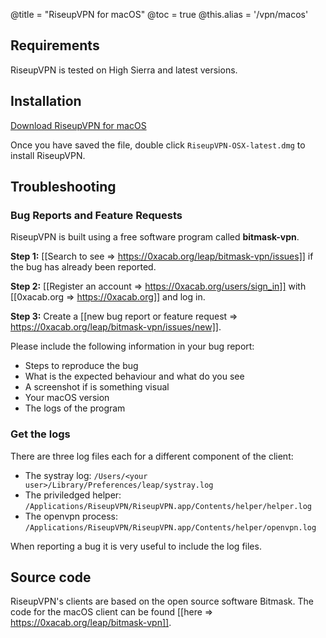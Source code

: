 @title = "RiseupVPN for macOS"
@toc = true
@this.alias = '/vpn/macos'

## Requirements

RiseupVPN is tested on High Sierra and latest versions.

## Installation

<a class="btn btn-default btn-lg" href="https://downloads.leap.se/RiseupVPN/osx/RiseupVPN-OSX-latest.dmg"><i class="fa fa-download"></i> Download RiseupVPN for macOS</a>

Once you have saved the file, double click <code>RiseupVPN-OSX-latest.dmg</code> to install RiseupVPN.

## Troubleshooting

### Bug Reports and Feature Requests

RiseupVPN is built using a free software program called <b>bitmask-vpn</b>.

**Step 1:** [[Search to see => https://0xacab.org/leap/bitmask-vpn/issues]] if the bug has already been reported.

**Step 2:** [[Register an account => https://0xacab.org/users/sign_in]] with [[0xacab.org => https://0xacab.org]] and log in.

**Step 3:** Create a [[new bug report or feature request => https://0xacab.org/leap/bitmask-vpn/issues/new]].

Please include the following information in your bug report:

* Steps to reproduce the bug
* What is the expected behaviour and what do you see
* A screenshot if is something visual
* Your macOS version
* The logs of the program

### Get the logs

There are three log files each for a different component of the client:

* The systray log: `/Users/<your user>/Library/Preferences/leap/systray.log`
* The priviledged helper: `/Applications/RiseupVPN/RiseupVPN.app/Contents/helper/helper.log`
* The openvpn process: `/Applications/RiseupVPN/RiseupVPN.app/Contents/helper/openvpn.log`

When reporting a bug it is very useful to include the log files.

## Source code
RiseupVPN's clients are based on the open source software Bitmask. The code for the macOS client can be found [[here => https://0xacab.org/leap/bitmask-vpn]].

